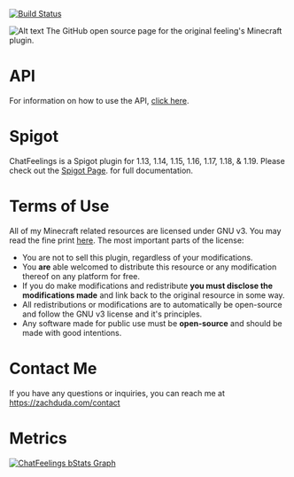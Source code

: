 [![Build Status](https://app.travis-ci.com/zachduda/ChatFeelings.svg?branch=master)](https://app.travis-ci.com/zachduda/ChatFeelings)

![Alt text](Images/chatfeelingsbanner.png?raw=true "ChatFeelings Banner")
The GitHub open source page for the original feeling's Minecraft plugin.

# API
For information on how to use the API, [click here](https://www.spigotmc.org/wiki/chatfeelings-api/).

# Spigot
ChatFeelings is a Spigot plugin for 1.13, 1.14, 1.15, 1.16, 1.17, 1.18, & 1.19. Please check out the [Spigot Page](https://www.spigotmc.org/resources/chatfeelings.12987/). for full documentation.

# Terms of Use
All of my Minecraft related resources are licensed under GNU v3. You may read the fine print [here](https://github.com/zachduda/ChatFeelings/blob/master/LICENSE).
The most important parts of the license:
- You are not to sell this plugin, regardless of your modifications.
- You **are** able welcomed to distribute this resource or any modification thereof on any platform for free.
- If you do make modifications and redistribute **you must disclose the modifications made** and link back to the original resource in some way.
- All redistributions or modifications are to automatically be open-source and follow the GNU v3 license and it's principles.
- Any software made for public use must be **open-source** and should be made with good intentions.

# Contact Me
If you have any questions or inquiries, you can reach me at https://zachduda.com/contact

# Metrics
[![ChatFeelings bStats Graph](https://bstats.org/signatures/bukkit/ChatFeelings.svg)](https://bstats.org/plugin/bukkit/ChatFeelings/1376)
